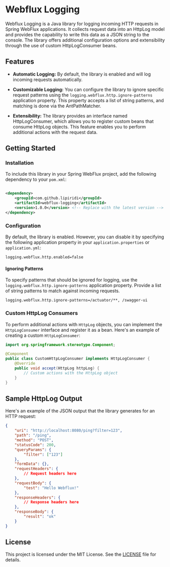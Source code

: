 # Webflux Logging

Webflux Logging is a Java library for logging incoming HTTP requests in Spring WebFlux applications. It collects request
data into an HttpLog model and provides the capability to write this data as a JSON string to the console. The library
offers additional configuration options and extensibility through the use of custom HttpLogConsumer beans.

## Features

- **Automatic Logging:** By default, the library is enabled and will log incoming requests automatically.

- **Customizable Logging:** You can configure the library to ignore specific request patterns using the
  `logging.webflux.http.ignore-patterns` application property. This property accepts a list of string patterns, and
  matching
  is done via the AntPathMatcher.

- **Extensibility:** The library provides an interface named HttpLogConsumer, which allows you to register custom beans
  that
  consume HttpLog objects. This feature enables you to perform additional actions with the request data.

## Getting Started

### Installation

To include this library in your Spring WebFlux project, add the following dependency to your `pom.xml`:

```xml

<dependency>
    <groupId>com.github.lipiridi</groupId>
    <artifactId>webflux-logging</artifactId>
    <version>1.0.0</version> <!-- Replace with the latest version -->
</dependency>
```

### Configuration

By default, the library is enabled. However, you can disable it by specifying the following application property in your
`application.properties` or `application.yml`:

```properties
logging.webflux.http.enabled=false
```

#### Ignoring Patterns

To specify patterns that should be ignored for logging, use the `logging.webflux.http.ignore-patterns` application
property. Provide a list of string patterns to match against incoming requests.

```properties
logging.webflux.http.ignore-patterns=/actuator/**, /swagger-ui
```

### Custom HttpLog Consumers

To perform additional actions with `HttpLog` objects, you can implement the `HttpLogConsumer` interface and register it
as a bean. Here's an example of creating a custom `HttpLogConsumer`:
```java
import org.springframework.stereotype.Component;

@Component
public class CustomHttpLogConsumer implements HttpLogConsumer {
    @Override
    public void accept(HttpLog httpLog) {
        // Custom actions with the HttpLog object
    }
}
```

## Sample HttpLog Output
Here's an example of the JSON output that the library generates for an HTTP request:
```json
{
    "uri": "http://localhost:8080/ping?filter=123",
    "path": "/ping",
    "method": "POST",
    "statusCode": 200,
    "queryParams": {
        "filter": ["123"]
    },
    "formData": {},
    "requestHeaders": {
        // Request headers here
    },
    "requestBody": {
        "test": "Hello Webflux!"
    },
    "responseHeaders": {
        // Response headers here
    },
    "responseBody": {
        "result": "ok"
    }
}
```

## License
This project is licensed under the MIT License. See the [LICENSE](LICENSE) file for details.
